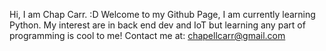 Hi, I am Chap Carr. :D
Welcome to my Github Page, I am currently learning Python.
My interest are in back end dev and IoT but learning any part of programming is cool to me!
Contact me at: chapellcarr@gmail.com 

<!---
ChapCarr/ChapCarr is a ✨ special ✨ repository because its `README.md` (this file) appears on your GitHub profile.
You can click the Preview link to take a look at your changes.
--->

